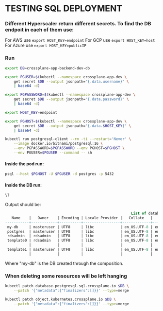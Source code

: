 # TESTING SQL DEPLOYMENT

### Different Hyperscaler return different secrets. To find the DB endpoit in each of them use:

For AWS use ```export HOST_KEY=endpoint```
For GCP use ```export HOST_KEY=host```
For Azure use ```export HOST_KEY=publicIP```


### Run

```bash
export DB=crossplane-app-backend-dev-db

export PGUSER=$(kubectl --namespace crossplane-app-dev \
    get secret $DB --output jsonpath="{.data.username}" \
    | base64 -d)

export PGPASSWORD=$(kubectl --namespace crossplane-app-dev \
    get secret $DB --output jsonpath="{.data.password}" \
    | base64 -d)

export HOST_KEY=endpoint

export PGHOST=$(kubectl --namespace crossplane-app-dev \
    get secret $DB --output jsonpath="{.data.$HOST_KEY}" \
    | base64 -d)

kubectl run postgresql-client --rm -ti --restart='Never' \
    --image docker.io/bitnami/postgresql:16 \
    --env PGPASSWORD=$PGPASSWORD --env PGHOST=$PGHOST \
    --env PGUSER=$PGUSER --command -- sh
```

#### Inside the pod run:
```bash
psql --host $PGHOST -U $PGUSER -d postgres -p 5432
```
 
#### Inside the DB run:
```bash
\l
```
Output should be:
```sql
                                                          List of databases
   Name    |   Owner    | Encoding | Locale Provider |   Collate   |    Ctype    | ICU Locale | ICU Rules |     Access privileges
-----------+------------+----------+-----------------+-------------+-------------+------------+-----------+---------------------------
 my-db     | masteruser | UTF8     | libc            | en_US.UTF-8 | en_US.UTF-8 |            |           |
 postgres  | masteruser | UTF8     | libc            | en_US.UTF-8 | en_US.UTF-8 |            |           |
 rdsadmin  | rdsadmin   | UTF8     | libc            | en_US.UTF-8 | en_US.UTF-8 |            |           | rdsadmin=CTc/rdsadmin
 template0 | rdsadmin   | UTF8     | libc            | en_US.UTF-8 | en_US.UTF-8 |            |           | =c/rdsadmin              +
           |            |          |                 |             |             |            |           | rdsadmin=CTc/rdsadmin
 template1 | masteruser | UTF8     | libc            | en_US.UTF-8 | en_US.UTF-8 |            |           | =c/masteruser            +
           |            |          |                 |             |             |            |           | masteruser=CTc/masteruser
```

Where "my-db" is the DB created through the composition.



### When deleting some resources will be left hanging
```bash
kubectl patch database.postgresql.sql.crossplane.io $DB \
    --patch '{"metadata":{"finalizers":[]}}' --type=merge

kubectl patch object.kubernetes.crossplane.io $DB \
    --patch '{"metadata":{"finalizers":[]}}' --type=merge
```
